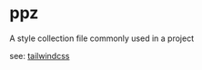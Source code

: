 # ppz
A style collection file commonly used in a project

see: [tailwindcss](https://www.tailwindcss.cn/)